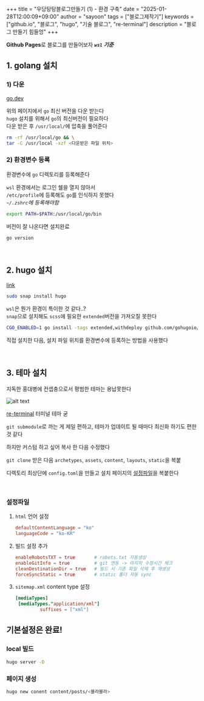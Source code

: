 +++
title = "우당탕탕블로그만들기 (1) - 환경 구축"
date = "2025-01-28T12:00:09+09:00"
author = "sayoon"
tags = ["블로그제작기"]
keywords = ["github.io", "블로그", "hugo", "기술 블로그", "re-terminal"]
description = "블로그 만들기 힘들엉"
+++

**Github Pages**로 블로그를 만들어보자 **_`wsl` 기준_**

## 1. golang 설치

### 1) 다운

[go.dev](https://go.dev/doc/install)

위의 페이지에서 `go` 최신 버전을 다운 받는다  
`hugo` 설치를 위해서 `go`의 최신버전이 필요하다  
다운 받은 후 `/usr/local/`에 압축을 풀어준다

```bash
rm -rf /usr/local/go && \
tar -C /usr/local -xzf <다운받은 파일 위치>

```

### 2) 환경변수 등록

환경변수에 `go` 디렉토리를 등록해준다

`wsl` 환경에서는 로그인 쉘을 열지 않아서  
`/etc/profile`에 등록해도 `go`를 인식하지 못했다  
_`~/.zshrc`에 등록해야함_

```bash
export PATH=$PATH:/usr/local/go/bin
```

버전이 잘 나온다면 설치완료

```bash
go version
```

<br/>

## 2. hugo 설치

[link](https://gohugo.io/installation/linux/)

```bash
sudo snap install hugo
```

`wsl`은 뭔가 환경이 특이한 것 같다..?  
`snap`으로 설치해도 `scss`에 필요한 `extended`버전을 가져오질 못한다

```bash
CGO_ENABLED=1 go install -tags extended,withdeploy github.com/gohugoio/hugo@latest
```

직접 설치한 다음, 설치 파일 위치를 환경변수에 등록하는 방법을 사용했다

<br/>

## 3. 테마 설치

지독한 홍대병에 컨셉충으로서 평범한 테마는 용납못한다

![alt text](image.png)

[re-terminal](https://themes.gohugo.io/themes/hugo-theme-re-terminal/) 터미널 테마 굳

`git submodule`로 까는 게 제일 편하고, 테마가 업데이트 될 때마다 최신화 하기도 편한 것 같다

하지만 커스텀 하고 싶어 복사 한 다음 수정했다

`git clone` 받은 다음 `archetypes`, `assets`, `content`, `layouts`, `static`을 복붙

디렉토리 최상단에 `config.toml`을 만들고 설치 페이지의 [설정파일](https://themes.gohugo.io/themes/hugo-theme-re-terminal/#how-to-configure)을 복붙한다

<br>

### 설정파일

1. `html` 언어 설정

   ```toml
   defaultContentLanguage = "ko"
   languageCode = "ko-KR"
   ```

2. 빌드 설정 추가

   ```toml
   enableRobotsTXT = true		# robots.txt 자동생성
   enableGitInfo = true			# git 연동 -> 마지막 수정시간 체크
   cleanDestinationDir = true	# 빌드 시 기존 파일 삭제 후 재생성
   forceSyncStatic = true		# static 폴더 자동 sync

   ```

3. `sitemap.xml` content type 설정

   ```toml
   [mediaTypes]
   	[mediaTypes."application/xml"]
    		suffixes = ["xml"]
   ```

## 기본설정은 완료!

### local 빌드

```bash
hugo server -D
```

### 페이지 생성

```bash
hugo new conent content/posts/<블라블라>
```
